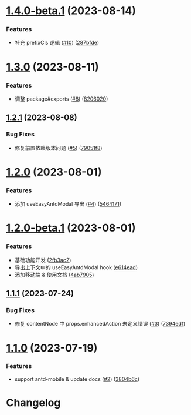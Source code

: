 # [1.4.0-beta.1](https://github.com/Wxh16144/easy-antd-modal/compare/v1.3.0...v1.4.0-beta.1) (2023-08-14)

### Features

- 补充 prefixCls 逻辑 ([#10](https://github.com/Wxh16144/easy-antd-modal/issues/10)) ([287bfde](https://github.com/Wxh16144/easy-antd-modal/commit/287bfdede391840b3b85d3987667724fa9d29e0f))

# [1.3.0](https://github.com/Wxh16144/easy-antd-modal/compare/v1.2.1...v1.3.0) (2023-08-11)

### Features

- 调整 package#exports ([#8](https://github.com/Wxh16144/easy-antd-modal/issues/8)) ([8206020](https://github.com/Wxh16144/easy-antd-modal/commit/8206020b4aecf7289a419b57446d096ce0aa257d))

## [1.2.1](https://github.com/Wxh16144/easy-antd-modal/compare/v1.2.0...v1.2.1) (2023-08-08)

### Bug Fixes

- 修复前置依赖版本问题 ([#5](https://github.com/Wxh16144/easy-antd-modal/issues/5)) ([79051f8](https://github.com/Wxh16144/easy-antd-modal/commit/79051f8b1da3f53f10a258656e07a94df2e68fa4))

# [1.2.0](https://github.com/Wxh16144/easy-antd-modal/compare/v1.1.1...v1.2.0) (2023-08-01)

### Features

- 添加 useEasyAntdModal 导出 ([#4](https://github.com/Wxh16144/easy-antd-modal/issues/4)) ([5464171](https://github.com/Wxh16144/easy-antd-modal/commit/5464171fb50f41feb126f7885d23ec5930878056))

# [1.2.0-beta.1](https://github.com/Wxh16144/easy-antd-modal/compare/v1.1.1...v1.2.0-beta.1) (2023-08-01)

### Features

- 基础功能开发 ([2fb3ac2](https://github.com/Wxh16144/easy-antd-modal/commit/2fb3ac29b479fd27a947b1fef38b17aba3f0ebcb))
- 导出上下文中的 useEasyAntdModal hook ([e614ead](https://github.com/Wxh16144/easy-antd-modal/commit/e614ead7b310c0fecf547fea9266fbc71d19c032))
- 添加移动端 & 使用文档 ([4ab7905](https://github.com/Wxh16144/easy-antd-modal/commit/4ab790594c3c250226a798a7fec42b36dcc15caf))

## [1.1.1](https://github.com/Wxh16144/easy-antd-modal/compare/v1.1.0...v1.1.1) (2023-07-24)

### Bug Fixes

- 修复 contentNode 中 props.enhancedAction 未定义错误 ([#3](https://github.com/Wxh16144/easy-antd-modal/issues/3)) ([7394edf](https://github.com/Wxh16144/easy-antd-modal/commit/7394edf066456d054846673a0efa6ae66a2e182d))

# [1.1.0](https://github.com/Wxh16144/easy-antd-modal/compare/v1.0.0...v1.1.0) (2023-07-19)

### Features

- support antd-mobile & update docs ([#2](https://github.com/Wxh16144/easy-antd-modal/issues/2)) ([3804b6c](https://github.com/Wxh16144/easy-antd-modal/commit/3804b6cd7a50c0dfe3b4b2fa8ab5ee92cd302f10))

# Changelog
